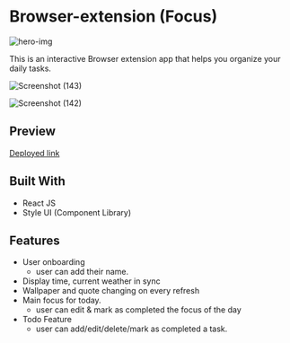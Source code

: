 # Browser-extension (Focus)
 ![hero-img](https://user-images.githubusercontent.com/73722262/169670890-ffbd97a4-9d24-417f-a398-a7d557646d9a.png)


This is an interactive Browser extension app that helps you organize your daily tasks.

![Screenshot (143)](https://user-images.githubusercontent.com/73722262/169670976-ffb38e16-e55c-48ad-949d-56a5aca5f43f.png)

![Screenshot (142)](https://user-images.githubusercontent.com/73722262/169670979-496241f1-09c1-4568-bce0-2467cd5184ab.png)



## Preview

  [Deployed link](https://focus-tab.netlify.app/)
  
  
  


## Built With
- React JS
- Style UI (Component Library)


## Features

- User onboarding
    - user can add their name.
- Display time, current weather in sync
- Wallpaper and quote changing on every refresh
- Main focus for today.
    - user can edit & mark as completed the focus of the day
- Todo Feature
    - user can add/edit/delete/mark as completed a task.


 

